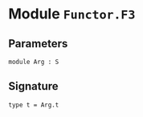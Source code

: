 
# Module `Functor.F3`


## Parameters

```
module Arg : S
```

## Signature

```
type t = Arg.t
```